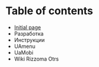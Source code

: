 # Table of contents

* [Initial page](README.md)
* Разработка
* Инструкции
* UAmenu
* UaMobi
* Wiki Rizzoma Otrs

